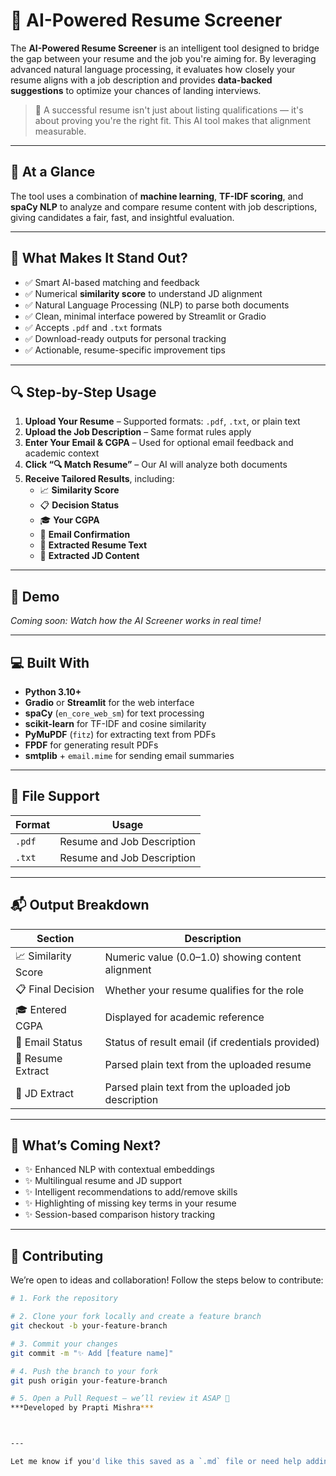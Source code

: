 # 📄 AI-Powered Resume Screener

The **AI-Powered Resume Screener** is an intelligent tool designed to bridge the gap between your resume and the job you're aiming for. By leveraging advanced natural language processing, it evaluates how closely your resume aligns with a job description and provides **data-backed suggestions** to optimize your chances of landing interviews.

> 🎯 A successful resume isn't just about listing qualifications — it's about proving you're the right fit. This AI tool makes that alignment measurable.

---

## 📌 At a Glance

The tool uses a combination of **machine learning**, **TF-IDF scoring**, and **spaCy NLP** to analyze and compare resume content with job descriptions, giving candidates a fair, fast, and insightful evaluation.

---

## 🌟 What Makes It Stand Out?

- ✅ Smart AI-based matching and feedback  
- ✅ Numerical **similarity score** to understand JD alignment  
- ✅ Natural Language Processing (NLP) to parse both documents  
- ✅ Clean, minimal interface powered by Streamlit or Gradio  
- ✅ Accepts `.pdf` and `.txt` formats  
- ✅ Download-ready outputs for personal tracking  
- ✅ Actionable, resume-specific improvement tips  

---

## 🔍 Step-by-Step Usage

1. **Upload Your Resume** – Supported formats: `.pdf`, `.txt`, or plain text  
2. **Upload the Job Description** – Same format rules apply  
3. **Enter Your Email & CGPA** – Used for optional email feedback and academic context  
4. **Click “🔍 Match Resume”** – Our AI will analyze both documents  
5. **Receive Tailored Results**, including:
   - 📈 **Similarity Score**
   - 📋 **Decision Status**
   - 🎓 **Your CGPA**
   - 📨 **Email Confirmation**
   - 📝 **Extracted Resume Text**
   - 📌 **Extracted JD Content**

---

## 🎥 Demo

<!-- Embed or link your demo video here if available -->
*Coming soon: Watch how the AI Screener works in real time!*

---

## 💻 Built With

- **Python 3.10+**  
- **Gradio** or **Streamlit** for the web interface  
- **spaCy** (`en_core_web_sm`) for text processing  
- **scikit-learn** for TF-IDF and cosine similarity  
- **PyMuPDF** (`fitz`) for extracting text from PDFs  
- **FPDF** for generating result PDFs  
- **smtplib** + `email.mime` for sending email summaries  

---

## 📂 File Support

| Format | Usage                  |
|--------|------------------------|
| `.pdf` | Resume and Job Description |
| `.txt` | Resume and Job Description |

---

## 📬 Output Breakdown

| Section              | Description                                          |
|----------------------|------------------------------------------------------|
| 📈 Similarity Score   | Numeric value (0.0–1.0) showing content alignment    |
| 📋 Final Decision     | Whether your resume qualifies for the role          |
| 🎓 Entered CGPA       | Displayed for academic reference                    |
| 📨 Email Status       | Status of result email (if credentials provided)    |
| 📝 Resume Extract     | Parsed plain text from the uploaded resume          |
| 📌 JD Extract         | Parsed plain text from the uploaded job description |

---

## 🚀 What’s Coming Next?

- ✨ Enhanced NLP with contextual embeddings  
- ✨ Multilingual resume and JD support  
- ✨ Intelligent recommendations to add/remove skills  
- ✨ Highlighting of missing key terms in your resume  
- ✨ Session-based comparison history tracking  

---

## 🤝 Contributing

We’re open to ideas and collaboration! Follow the steps below to contribute:

```bash
# 1. Fork the repository

# 2. Clone your fork locally and create a feature branch
git checkout -b your-feature-branch

# 3. Commit your changes
git commit -m "✨ Add [feature name]"

# 4. Push the branch to your fork
git push origin your-feature-branch

# 5. Open a Pull Request — we’ll review it ASAP 🎉
***Developed by Prapti Mishra***



---

Let me know if you'd like this saved as a `.md` file or need help adding a project logo, banner, or shields (stars, forks, license, etc.).


